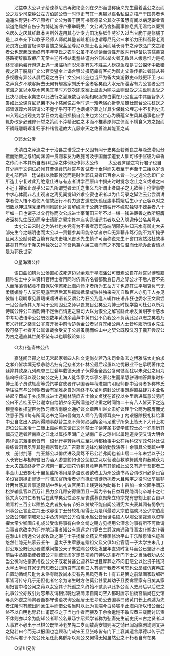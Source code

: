 <!-- { "loadSidebar": true } -->
　　沾益李太公以子给谏尊尼贵再徼纶衮列在夕郎而世称康义先生最着葢公之没而公之友少司空钟公左方伯顾公皆一时惇史节其一惠锡以嘉名私谥之核严于国典者也遥遥名冑更仆不详厥考广文公为善于阴可书厚德录公其次子蚤慧有闻以病足辍业青紫道绝黯然自伤宁为博徒游呼卢豪举既受广文公诫乃舍旃而事修息赀用温给以廉贾名居久之厌其纤趋本务所外遂用其心计专力田功胼胝作劳岁入过当甘脆于是修脯于是上以奉亲下以教子经师人师就其塾者趾相错也谓尊尼兄弟曰孝弟力田科吾将老焉贤良方正直言极谏尔曹勉之哉葢至尊尼以魁士名臣闻而延长诗书之泽恢弘广文之绪者公也既藨既蔉终有丰年李氏之农乎公虽不多诵读而资性开敏内行纯备执丧孺慕哀感路衢辞腴取瘠产无常主迎养祖姑耄耋益谨内外仰以举火者无数赴人缓急惟力是视终无德色尝行游道上遇一隶临桥而睨朱提有失不胜主人榜掠鱼腹是甘公探怀中数镮授之轻于脱屣广文公官灵璧令上谒台察公摄范库有客托为御史父乘传相过者骑从甚多视瞻有异公从屏后窥之白于广文公曰此盗也当严为备大集游徼吏卒践更环卫刁斗之声竟夕不歇客解去无何有刼富家刘氏千金者客矣邑大水无所泄客有为公言者公曰滨海之区以水导水何患其壅时方饮次即取案上盘盂为喻决盂则盘受之决盘则盂受之比决尽则无水矣吏以此法行之灌溉数百顷始相叹服郑白渠在乃公盘盂中其胆智多大畧如此公课尊尼兄弟不为小慈闻说古今时送一难老宿心折尊尼筮仕邢台公扶杖送之郊皆谆谆六兼语谓公不竟学乎可不可也姻媾卒葬之详具少保魏公埋志中不复列史氏曰入观定出观变为学日益为道日损损自变生也太公仁心为质蕴义生风其遇事也应手辄办改步必雅修计然之策而不滓精汜胜之术而不椎慕原郭之侠而不横食义方之报而不骄既雕既琢复归于朴绪言遗教大亢厥宗天之佑善谁其能亘之哉 

　　○郭太公传 

　　夫清白之泽遗之于于治县之谱受之于父固有闻于史矣至若循良之与隐逸潜见分镳而贻厥之与绍闻渊源一贯则孝友为政施可及于国而学道爱人训可移于官彼为卓鲁之传而不本其所自者非世家之体例也作郭太公传 
　　太公者庐陵之笃行君子也自其少娴于文词试必倾其曹偶食饩射宫与省试者十垂得而失者至于再至于三始以岁贡走礼部再应　廷试拟以教职候选而是时治郭氏易者已百余人皆一时之选公念即广文所造士宁复过此乃绝意仕进与有志者讲学西原山中揭夫时时觉念念止之义或难之曰不近于禅家止观乎公曰吾所谓觉者孟氏之集义吾所谓止者周子之无欲葢于伦常事物中求心体而非若止观者之离见闻觉知外求空寂也识者以为传习录之脚注云公尝谓讲学者使人悟不若使人信故细行不矜力追古道恩抚孤侄虔事孀嫂后生小子正容以对之罔敢以狎进族党里巷闻风顾化片言解纷凛于公府所谓独行不媿影独寝不媿衾者八十年如一日也诸子以文行称而次公成进士宰莆田三年不以一缣一钱进廉善之教所服膺者深矣先生既没而庠士请祀之瞽宗修神庙实录辑遗书者以公入隐逸传公名某号某 
　　太史公曰宋时之为洛社也乡党有为不善者恐司马端明邵先生知吉水有御史大夫邹先生今之端明也而太公以一贡籍参其间能令学者宗仰无异藉非笃行能不为所掩乎且闻太公赋诗数百篇有尧夫击壤风吉水先生慎许可而称说先生不啻口宛然洛社故事甚矣其有似于尧夫也独次公之宰吾邑兼六廉三善而有之不知伯温而仕能办此否请以是为郭氏世家 

　　○星海潘公传 

　　语曰曲如钩为公侯直如弦死道边以余观于星海潘公可慨焉公自在射宫以博雅籍籍称名士中岁举贤科官博士者再同时侪偶齐名者都致身日月之际公才不后人官不先人而落落青毡竟不自保以侘傺死此海内怜才者所为五岳方寸也迹其生平坦衷负气无柔肠媚骨与人交洞见底里酒后耳热抓髯抵掌或独往独来突兀自致百人亦见千人亦见彼脂韦窥瞷察见眉睫嗫嚅进语者反谓公为狂公乃逢人辄作庄语非狂也委水王文肃尝一见公而奇其人东阿于公则固公之师以畏友目公矣公为博士时视学监司杜公以所为诗属公评公曰落韵诗不足金石请更之监司大以为恨公之解官繇此余友黄明宇令慈水中考功法语牵公公既殁数年黄访余菰芦中黄曰公不负我公不负我此足以志之矣若乃市义好修之槩具公子震开状中前令楚黄金公者以尊宾飨公邑人士皆称服所谓乡先生殁可祭于社者非公其谁哉余受交于公最蚤晚而结山中之契公既殁又习于震开尝叹公为古之遗直其世美不坠有以也聊叙论如此 

　　○太仆弘斋林公传 

　　嘉隆间吾郡之以无常起家者四人陆文定尚矣若乃朱司业象玄之博雅陈太史伯求之孝介皆坎壈无禄宗祊若扫有足悲者太仆林公最后起虽以宅忧辍业不在承明著作之廷抑其致身九列疏恩三世登年载德天廸子保得全全昌公复何憾而犹以未究公之用为惜呜呼此可以观公矣公之先上海人徙华亭为华亭名家公生而早慧骈语响答舞象时补博士弟子员试辄高等受饩学宫使者许以国器年稍进颛门明经师郡中治诗者多称林氏学往往有与公同朝者会有家难身自对簿终不以雀角遗封公忧事既得直益肆力本业名益起辛酉举于乡戊辰成进士选翰林院庶吉士徐文贞犹在首揆以乡里后进属意公劳问公曰不苦桂玉乎公谢幸自给朝夕卒无所濡迹时论重之时同馆二十有八人皆天下之选穆皇帝推择望臣为教习师济南殷文通好谈文章西川赵文肃好谈理学公两为服膺而尤注意于西川每有所闻必书之简曰吾向为人师今乃得师耳庚午丁内艰服除授礼科给事中公自念出入禁闼得随事献替主恩不薄何必回翔金马足重乎所条上皆天下大计上初即位公进圣治十二箴上嘉纳焉又请正文体禁士子读非圣书督学使较士必一岁周历其幅员辽远者若南直之江北以属按臣湖广之湖南广东之琼州以属廵道良便又请大明会典详议宗藩事例皆有　诏允行寻转兵科左至礼科都给事中公在兵科议军政勾补比试操练皆洞晳夙弊其廵视京营也议广召募置选锋均粮饷勤教演等十余事具公奏疏中甲戌　册封荆藩　荆王觞公以俳优进及吴笃不已公若弗闻也者山居二十年未尝以子公入长安日与相知耆旧为酒人游意豁如也公惩俗之汰以营池台教歌舞餙舟舆薮臧获为士大夫四戒终身守之城南一亩之园花竹稍具竟弃弗有其慎如此公又有造于吾郡者二事金山卫去郡七十里鱼盐所凑用是多盗议者欲改卫为州公遗书两台谓改州必多设官多设官则掾史胥徒一时骤加官所治者少而掾史胥徒所扰者大且廨宇之役时诎举羸非计两台感其言事遂寝胡中丞执礼议官民田出践更钱为助每七十亩加一金公固争谓苏松岁输县官以百万计民力余几顾安得重困且一絜为令有日益耳民隐谓何卒减十之七徐文贞叹曰仁者有后在此举矣公性至孝居丧孺慕哀毁柴立待宗党有恩割上腴百亩以赡青衿三百亩以赡族之贫者族有有节妇以贫故不能自闻公语宪大夫表其闾有蜀争荆州事公正言止之荆王改容谢丁丑分较礼闱得士为是科最若大宗伯临朐冯公少宗伯高公敖公冏卿南城邓公中丞济河房公方伯泾水赵公皆当世名硕人以服公鉴裁焉以资望擢太常少卿圜丘礼成公受命将事有白金文绮之赐方见柄用公深念时事有所不可数请当事者求改南为迎养地当事者知公有意远之也竟白主爵改南通政寻晋太仆卿太仆署在滁山川清远公讨求牧政之瑕与士子扬榷文萟又斥俸羡修治平山丰乐酿泉诸名迹盖悠然仕隐无热慕云壬午　皇太子生覃恩追赠祖父及父俱如公官荫一子太学生未几丁封公艰公既归忌者遂乘间螫公天子未尝赐公玦壮发盛年直须时复耳而公已坚卧不出前后中丞直指使者惜公才剡疏无虚岁遂昌项黄门特以边事荐门下士之当涂者劝从父当公微时佐豪家掎扢公父子既老贫甚公迎养毕世且厚葬之不问旧怨公以讼贷子钱冯太学太学圽其家无有知者公归所贷有加焉曰人有德于我者不可忘也公昂藏伉爽矜庄自置动循绳尺耻为末俗夸毗敦尚本实有先民风范寿七十有五易箦之前擘画家政细碎事皆可传守几于无怛化者忆余为诸生时方伯莫公甚爱其幼子且委禽宦家有日矣其家用妇言中格公闻之竟以女室其子托孤之义终始不贰余以此多公而入史局后以后进之礼事公公亦数引为忘年友谓相识晚也衷简肃自南司空入都时唐宗伯杨宫谕尚在史馆与余郊逆之简肃者吾郡守也语次询公起居无恙寻论公去国事曰诸黄门长上疏逓为先者江陵时有疏出同舍生手而借公名当时以此为言端今白矣嗟乎此海内所以惜公而公终不以自明也冑君仁甫既征之于当也作者而猥及于余余逡廵不敢应葢三载而讨诺责不休则亦以余为能知公者耶公名景旸字绍熙学者称为弘斋先生前史氏曰古之贤者以人事君不必出于已林公既坚卧老矣先二岁闻敖高安圽则哭之恸已闻冯临昫圽则又哭之恸若曰今而无以报国也岂顾私门哉宋王旦张咏皆有门下士裒其遗言厚德以传于后假令两君子不先公死足任此矣繇斯以观公又何得无恸虽然公之不朽者自有在矣 

　　○渐川兄传 

